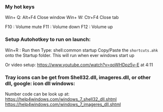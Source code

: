 ### My hot keys
Win+ Q: Alt+F4 Close window
Win+ W: Ctr+F4 Close tab

F10 : Volume mute
F11 : Volume down
F12 : Volume up


### Setup Autohotkey to run on launch:
Win+R : Run
then Type: shell:common startup
Copy/Paste the `shortcuts.ahk` onto the Startup folder. This will run when ever windows start up

Or video setup: https://www.youtube.com/watch?v=qoWHDpz5v-E  at 4:11


### Tray icons can be get from Shell32.dll, imageres.dll, or other dll, google: icon dll windows:
Number code can be look up at:
 https://help4windows.com/windows_7_shell32_dll.shtml
 https://help4windows.com/windows_7_imageres_dll.shtml


